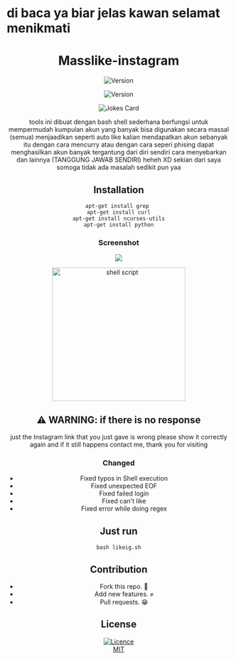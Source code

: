 # di baca ya biar jelas kawan selamat menikmati
<div align="center">
  <h1>Masslike-instagram</h1>
 
 ![Version](https://img.shields.io/badge/version-0.1-brightgreen.svg?style=flat-square)

![Version](https://img.shields.io/badge/release-stable-green.svg?style=flat-square)

<img src="https://readme-jokes.vercel.app/api" alt="Jokes Card" />

 <p align="center">tools ini dibuat dengan bash shell sederhana berfungsi untuk mempermudah kumpulan akun yang banyak bisa digunakan secara massal (semua)
  menjaadikan seperti auto like kalian mendapatkan akun sebanyak itu dengan cara mencurry atau dengan cara seperi phising dapat menghasilkan akun banyak tergantung dari diri sendiri cara menyebarkan dan lainnya (TANGGUNG JAWAB SENDIRI) heheh XD sekian dari saya somoga tidak ada masalah sedikit pun yaa  </p>


## Installation
```Shell
apt-get install grep 
apt-get install curl
apt-get install ncurses-utils
apt-get install python
```
### Screenshot
<img src="https://raw.githubusercontent.com/widhisec/MassLike_Instagram/master/foto/IMG_20210623_121719.jpg"/>
<p align='center'>
<img alt="shell script" src="https://img.shields.io/badge/shell_script-%23121011.svg?style=for-the-badge&logo=gnu-bash&logoColor=white" width="300" /><br>

## **⚠ WARNING: if there is no response**
just the Instagram link that you just gave is wrong
please show it correctly again and if it still happens
contact me, thank you for visiting

 
### Changed
- Fixed typos in Shell execution
- Fixed unexpected EOF
- Fixed failed login
- Fixed can't like
- Fixed error while doing regex
 
## Just run
`bash likeig.sh`

## Contribution
- Fork this repo. 🤝
- Add new features. ✊
- Pull requests. 😁

## License

[![Licence](https://img.shields.io/github/license/Ileriayo/markdown-badges?style=for-the-badge)](./LICENSE)
<br/>
[MIT](./LICENSE)

